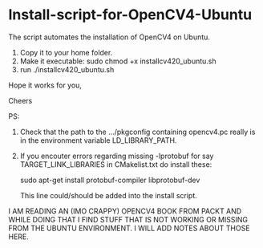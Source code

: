# Install-script-for-OpenCV4-Ubuntu

The script automates the installation of OpenCV4 on Ubuntu.
1. Copy it to your home folder.
2. Make it executable: sudo chmod +x installcv420_ubuntu.sh
3. run ./installcv420_ubuntu.sh

Hope it works for you,

Cheers

PS: 

1. Check that the path to the .../pkgconfig containing opencv4.pc really is in the environment variable LD_LIBRARY_PATH.

2. If you encouter errors regarding missing -lprotobuf for say TARGET_LINK_LIBRARIES in CMakelist.txt do install these: 

   sudo apt-get install protobuf-compiler libprotobuf-dev
   
   This line could/should be added into the install script.
   



I AM READING AN (IMO CRAPPY) OPENCV4 BOOK FROM PACKT AND WHILE DOING THAT I FIND STUFF THAT IS NOT WORKING OR MISSING FROM THE
UBUNTU ENVIRONMENT. I WILL ADD NOTES ABOUT THOSE HERE.

